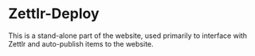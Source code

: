 # Zettlr-Deploy

This is a stand-alone part of the website, used primarily to interface with Zettlr and auto-publish items to the website.

